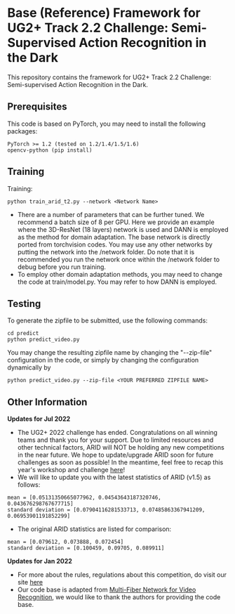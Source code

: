 # Base (Reference) Framework for UG2+ Track 2.2 Challenge: Semi-Supervised Action Recognition in the Dark

This repository contains the framework for UG2+ Track 2.2 Challenge: Semi-supervised Action Recognition in the Dark.

## Prerequisites

This code is based on PyTorch, you may need to install the following packages:
```
PyTorch >= 1.2 (tested on 1.2/1.4/1.5/1.6)
opencv-python (pip install)
```

## Training

Training:
```
python train_arid_t2.py --network <Network Name>
```
- There are a number of parameters that can be further tuned. We recommend a batch size of 8 per GPU. Here we provide an example where the 3D-ResNet (18 layers) network is used and DANN is employed as the method for domain adaptation. The base network is directly ported from torchvision codes. You may use any other networks by putting the network into the /network folder. Do note that it is recommended you run the network once within the /network folder to debug before you run training.
- To employ other domain adaptation methods, you may need to change the code at train/model.py. You may refer to how DANN is employed.

## Testing

To generate the zipfile to be submitted, use the following commands:
```
cd predict
python predict_video.py
```
You may change the resulting zipfile name by changing the "--zip-file" configuration in the code, or simply by changing the configuration dynamically by
```
python predict_video.py --zip-file <YOUR PREFERRED ZIPFILE NAME>
```

## Other Information
__Updates for Jul 2022__
- The UG2+ 2022 challenge has ended. Congratulations on all winning teams and thank you for your support. Due to limited resources and other technical factors, ARID will NOT be holding any new competitions in the near future. We hope to update/upgrade ARID soon for future challenges as soon as possible! In the meantime, feel free to recap this year's workshop and challenge [here](http://cvpr2022.ug2challenge.org)!
- We will like to update you with the latest statistics of ARID (v1.5) as follows:
```
mean = [0.05131350665077962, 0.04543643187320746, 0.043676298767677715]
standard deviation = [0.07904116281533713, 0.07485863367941209, 0.06953901191852299]
```
- The original ARID statistics are listed for comparison:
```
mean = [0.079612, 0.073888, 0.072454]
standard deviation = [0.100459, 0.09705, 0.089911]
```

__Updates for Jan 2022__
- For more about the rules, regulations about this competition, do visit our site [here](http://cvpr2022.ug2challenge.org/track2.html)
- Our code base is adapted from [Multi-Fiber Network for Video Recognition](https://github.com/cypw/PyTorch-MFNet), we would like to thank the authors for providing the code base.
<!-- - You may contact me through cvpr2022.ug2challenge@gmail.com -->

